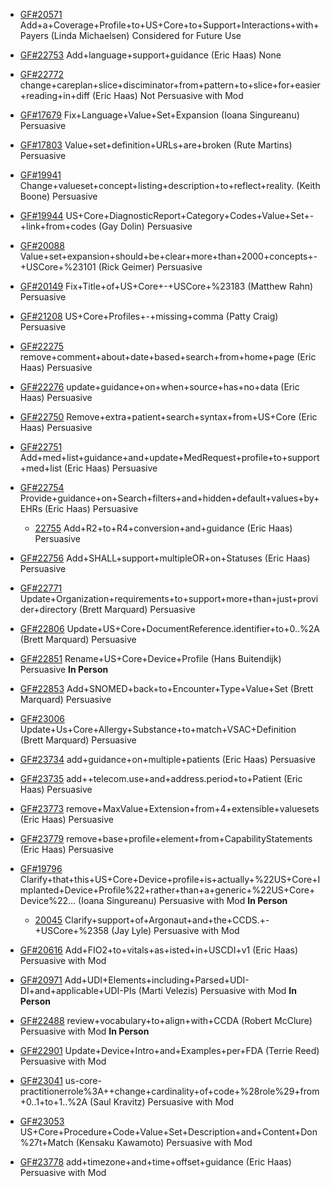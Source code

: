 - [GF#20571](http://gforge.hl7.org/gf/project/fhir/tracker/?action=TrackerItemEdit&tracker_item_id=20571)
   Add+a+Coverage+Profile+to+US+Core+to+Support+Interactions+with+Payers
   (Linda Michaelsen) Considered for Future Use
- [GF#22753](http://gforge.hl7.org/gf/project/fhir/tracker/?action=TrackerItemEdit&tracker_item_id=22753)
   Add+language+support+guidance (Eric Haas) None
- [GF#22772](http://gforge.hl7.org/gf/project/fhir/tracker/?action=TrackerItemEdit&tracker_item_id=22772)
   change+careplan+slice+disciminator+from+pattern+to+slice+for+easier+reading+in+diff
   (Eric Haas) Not Persuasive with Mod
- [GF#17679](http://gforge.hl7.org/gf/project/fhir/tracker/?action=TrackerItemEdit&tracker_item_id=17679)
   Fix+Language+Value+Set+Expansion (Ioana Singureanu) Persuasive
- [GF#17803](http://gforge.hl7.org/gf/project/fhir/tracker/?action=TrackerItemEdit&tracker_item_id=17803)
   Value+set+definition+URLs+are+broken (Rute Martins) Persuasive
- [GF#19941](http://gforge.hl7.org/gf/project/fhir/tracker/?action=TrackerItemEdit&tracker_item_id=19941)
   Change+valueset+concept+listing+description+to+reflect+reality.
   (Keith Boone) Persuasive
- [GF#19944](http://gforge.hl7.org/gf/project/fhir/tracker/?action=TrackerItemEdit&tracker_item_id=19944)
   US+Core+DiagnosticReport+Category+Codes+Value+Set+-+link+from+codes
   (Gay Dolin) Persuasive
- [GF#20088](http://gforge.hl7.org/gf/project/fhir/tracker/?action=TrackerItemEdit&tracker_item_id=20088)
   Value+set+expansion+should+be+clear+more+than+2000+concepts+-+USCore+%23101
   (Rick Geimer) Persuasive
- [GF#20149](http://gforge.hl7.org/gf/project/fhir/tracker/?action=TrackerItemEdit&tracker_item_id=20149)
   Fix+Title+of+US+Core+-+USCore+%23183 (Matthew Rahn) Persuasive
- [GF#21208](http://gforge.hl7.org/gf/project/fhir/tracker/?action=TrackerItemEdit&tracker_item_id=21208)
   US+Core+Profiles+-+missing+comma (Patty Craig) Persuasive
- [GF#22275](http://gforge.hl7.org/gf/project/fhir/tracker/?action=TrackerItemEdit&tracker_item_id=22275)
   remove+comment+about+date+based+search+from+home+page (Eric Haas)
   Persuasive
- [GF#22276](http://gforge.hl7.org/gf/project/fhir/tracker/?action=TrackerItemEdit&tracker_item_id=22276)
   update+guidance+on+when+source+has+no+data (Eric Haas) Persuasive
- [GF#22750](http://gforge.hl7.org/gf/project/fhir/tracker/?action=TrackerItemEdit&tracker_item_id=22750)
   Remove+extra+patient+search+syntax+from+US+Core (Eric Haas)
   Persuasive
- [GF#22751](http://gforge.hl7.org/gf/project/fhir/tracker/?action=TrackerItemEdit&tracker_item_id=22751)
   Add+med+list+guidance+and+update+MedRequest+profile+to+support+med+list
   (Eric Haas) Persuasive
- [GF#22754](http://gforge.hl7.org/gf/project/fhir/tracker/?action=TrackerItemEdit&tracker_item_id=22754)
   Provide+guidance+on+Search+filters+and+hidden+default+values+by+EHRs
   (Eric Haas) Persuasive

  - [22755](http://gforge.hl7.org/gf/project/fhir/tracker/?action=TrackerItemEdit&tracker_item_id=22755)
   Add+R2+to+R4+conversion+and+guidance (Eric Haas) Persuasive
- [GF#22756](http://gforge.hl7.org/gf/project/fhir/tracker/?action=TrackerItemEdit&tracker_item_id=22756)
   Add+SHALL+support+multipleOR+on+Statuses (Eric Haas) Persuasive
- [GF#22771](http://gforge.hl7.org/gf/project/fhir/tracker/?action=TrackerItemEdit&tracker_item_id=22771)
   Update+Organization+requirements+to+support+more+than+just+provider+directory
   (Brett Marquard) Persuasive
- [GF#22806](http://gforge.hl7.org/gf/project/fhir/tracker/?action=TrackerItemEdit&tracker_item_id=22806)
   Update+US+Core+DocumentReference.identifier+to+0..%2A (Brett
   Marquard) Persuasive
- [GF#22851](http://gforge.hl7.org/gf/project/fhir/tracker/?action=TrackerItemEdit&tracker_item_id=22851)
   Rename+US+Core+Device+Profile (Hans Buitendijk) Persuasive **In
   Person**
- [GF#22853](http://gforge.hl7.org/gf/project/fhir/tracker/?action=TrackerItemEdit&tracker_item_id=22853)
   Add+SNOMED+back+to+Encounter+Type+Value+Set (Brett Marquard)
   Persuasive
- [GF#23006](http://gforge.hl7.org/gf/project/fhir/tracker/?action=TrackerItemEdit&tracker_item_id=23006)
   Update+Us+Core+Allergy+Substance+to+match+VSAC+Definition (Brett
   Marquard) Persuasive
- [GF#23734](http://gforge.hl7.org/gf/project/fhir/tracker/?action=TrackerItemEdit&tracker_item_id=23734)
   add+guidance+on+multiple+patients (Eric Haas) Persuasive
- [GF#23735](http://gforge.hl7.org/gf/project/fhir/tracker/?action=TrackerItemEdit&tracker_item_id=23735)
   add++telecom.use+and+address.period+to+Patient (Eric Haas)
   Persuasive
- [GF#23773](http://gforge.hl7.org/gf/project/fhir/tracker/?action=TrackerItemEdit&tracker_item_id=23773)
   remove+MaxValue+Extension+from+4+extensible+valuesets (Eric Haas)
   Persuasive
- [GF#23779](http://gforge.hl7.org/gf/project/fhir/tracker/?action=TrackerItemEdit&tracker_item_id=23779)
   remove+base+profile+element+from+CapabilityStatements (Eric Haas)
   Persuasive
- [GF#19796](http://gforge.hl7.org/gf/project/fhir/tracker/?action=TrackerItemEdit&tracker_item_id=19796)
   Clarify+that+this+US+Core+Device+profile+is+actually+%22US+Core+Implanted+Device+Profile%22+rather+than+a+generic+%22US+Core+Device%22...
   (Ioana Singureanu) Persuasive with Mod **In Person**
  - [20045](http://gforge.hl7.org/gf/project/fhir/tracker/?action=TrackerItemEdit&tracker_item_id=20045)
  Clarify+support+of+Argonaut+and+the+CCDS.+-+USCore+%2358 (Jay Lyle)
  Persuasive with Mod
- [GF#20616](http://gforge.hl7.org/gf/project/fhir/tracker/?action=TrackerItemEdit&tracker_item_id=20616)
  Add+FIO2+to+vitals+as+isted+in+USCDI+v1 (Eric Haas) Persuasive with
  Mod
- [GF#20971](http://gforge.hl7.org/gf/project/fhir/tracker/?action=TrackerItemEdit&tracker_item_id=20971)
  Add+UDI+Elements+including+Parsed+UDI-DI+and+applicable+UDI-PIs
  (Marti Velezis) Persuasive with Mod **In Person**
- [GF#22488](http://gforge.hl7.org/gf/project/fhir/tracker/?action=TrackerItemEdit&tracker_item_id=22488)
  review+vocabulary+to+align+with+CCDA (Robert McClure) Persuasive
  with Mod **In Person**
- [GF#22901](http://gforge.hl7.org/gf/project/fhir/tracker/?action=TrackerItemEdit&tracker_item_id=22901)
  Update+Device+Intro+and+Examples+per+FDA (Terrie Reed) Persuasive
  with Mod
- [GF#23041](http://gforge.hl7.org/gf/project/fhir/tracker/?action=TrackerItemEdit&tracker_item_id=23041)
  us-core-practitionerrole%3A++change+cardinality+of+code+%28role%29+from+0..1+to+1..%2A
  (Saul Kravitz) Persuasive with Mod
- [GF#23053](http://gforge.hl7.org/gf/project/fhir/tracker/?action=TrackerItemEdit&tracker_item_id=23053)
  US+Core+Procedure+Code+Value+Set+Description+and+Content+Don%27t+Match
  (Kensaku Kawamoto) Persuasive with Mod
- [GF#23778](http://gforge.hl7.org/gf/project/fhir/tracker/?action=TrackerItemEdit&tracker_item_id=23778)
  add+timezone+and+time+offset+guidance (Eric Haas) Persuasive with
  Mod
